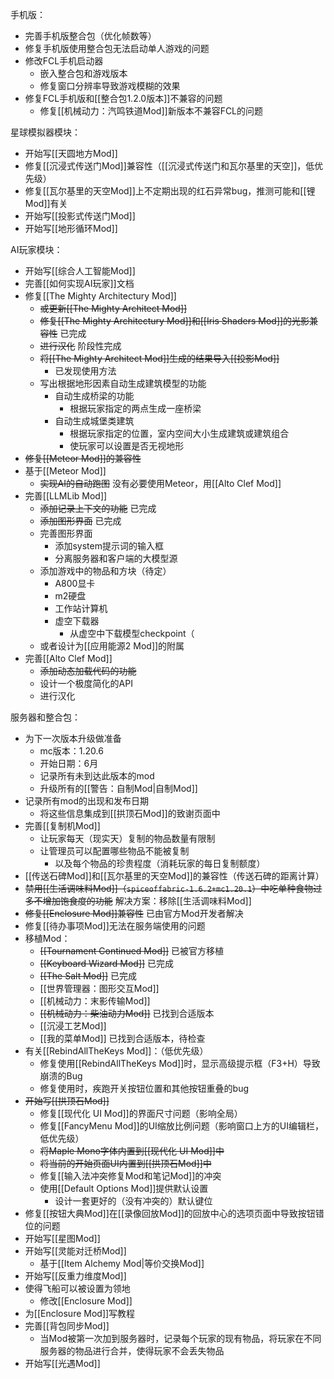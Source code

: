 手机版：
- 完善手机版整合包（优化帧数等）
- 修复手机版使用整合包无法启动单人游戏的问题
- 修改FCL手机启动器
  - 嵌入整合包和游戏版本
  - 修复窗口分辨率导致游戏模糊的效果
- 修复FCL手机版和[[整合包1.2.0版本]]不兼容的问题
  - 修复[[机械动力：汽鸣铁道Mod]]新版本不兼容FCL的问题

星球模拟器模块：
- 开始写[[天圆地方Mod]]
- 修复[[沉浸式传送门Mod]]兼容性（[[沉浸式传送门和瓦尔基里的天空]]，低优先级）
- 修复[[瓦尔基里的天空Mod]]上不定期出现的红石异常bug，推测可能和[[锂Mod]]有关
- 开始写[[投影式传送门Mod]]
- 开始写[[地形循环Mod]]

AI玩家模块：
- 开始写[[综合人工智能Mod]]
- 完善[[如何实现AI玩家]]文档
- 修复[[The Mighty Architectury Mod]]
    - ~~或更新[[The Mighty Architect Mod]]~~
    - ~~修复[[The Mighty Architectury Mod]]和[[Iris Shaders Mod]]的光影兼容性~~ 已完成
    - ~~进行汉化~~ 阶段性完成
    - ~~将[[The Mighty Architect Mod]]生成的结果导入[[投影Mod]]~~
      - 已发现使用方法
    - 写出根据地形因素自动生成建筑模型的功能
      - 自动生成桥梁的功能
        - 根据玩家指定的两点生成一座桥梁
      - 自动生成城堡类建筑
        - 根据玩家指定的位置，室内空间大小生成建筑或建筑组合
        - 使玩家可以设置是否无视地形
- ~~修复[[Meteor Mod]]的兼容性~~
- 基于[[Meteor Mod]]
  - ~~实现AI的自动跑图~~ 没有必要使用Meteor，用[[Alto Clef Mod]]
- 完善[[LLMLib Mod]]
  - ~~添加记录上下文的功能~~ 已完成
  - ~~添加图形界面~~ 已完成
  - 完善图形界面
    - 添加system提示词的输入框
    - 分离服务器和客户端的大模型源
  - 添加游戏中的物品和方块（待定）
    - A800显卡
    - m2硬盘
    - 工作站计算机
    - 虚空下载器
      - 从虚空中下载模型checkpoint（
  - 或者设计为[[应用能源2 Mod]]的附属
- 完善[[Alto Clef Mod]]
  - ~~添加动态加载代码的功能~~
  - 设计一个极度简化的API
  - 进行汉化

服务器和整合包：
- 为下一次版本升级做准备
  - mc版本：1.20.6
  - 开始日期：6月
  - 记录所有未到达此版本的mod
  - 升级所有的[[警告：自制Mod|自制Mod]]
- 记录所有mod的出现和发布日期
  - 将这些信息集成到[[拱顶石Mod]]的致谢页面中
- 完善[[复制机Mod]]
  - 让玩家每天（现实天）复制的物品数量有限制
  - 让管理员可以配置哪些物品不能被复制
    - 以及每个物品的珍贵程度（消耗玩家的每日复制额度）
- [[传送石碑Mod]]和[[瓦尔基里的天空Mod]]的兼容性（传送石碑的距离计算）
- ~~禁用[[生活调味料Mod]]（`spiceoffabric-1.6.2+mc1.20.1`）中吃单种食物过多不增加饱食度的功能~~ 解决方案：移除[[生活调味料Mod]]
- ~~修复[[Enclosure Mod]]兼容性~~ 已由官方Mod开发者解决
- 修复[[待办事项Mod]]无法在服务端使用的问题
- 移植Mod：
  - ~~[[Tournament Continued Mod]]~~ 已被官方移植
  - ~~[[Keyboard Wizard Mod]]~~ 已完成
  - ~~[[The Salt Mod]]~~ 已完成
  - [[世界管理器：图形交互Mod]]
  - [[机械动力：末影传输Mod]]
  - ~~[[机械动力：柴油动力Mod]]~~ 已找到合适版本
  - [[沉浸工艺Mod]]
  - [[我的菜单Mod]] 已找到合适版本，待检查
- 有关[[RebindAllTheKeys Mod]]：（低优先级）
  - 修复使用[[RebindAllTheKeys Mod]]时，显示高级提示框（F3+H）导致崩溃的Bug
  - 修复使用时，疾跑开关按钮位置和其他按钮重叠的bug
- ~~开始写[[拱顶石Mod]]~~
  - 修复[[现代化 UI Mod]]的界面尺寸问题（影响全局）
  - 修复[[FancyMenu Mod]]的UI缩放比例问题（影响窗口上方的UI编辑栏，低优先级）
  - ~~将Maple Mono字体内置到[[现代化 UI Mod]]中~~
  - ~~将当前的开始页面UI内置到[[拱顶石Mod]]中~~
  - 修复[[输入法冲突修复Mod和笔记Mod]]的冲突
  - 使用[[Default Options Mod]]提供默认设置
    - 设计一套更好的（没有冲突的）默认键位
- 修复[[按钮大典Mod]]在[[录像回放Mod]]的回放中心的选项页面中导致按钮错位的问题
- 开始写[[星图Mod]]
- 开始写[[灵能对迁桥Mod]]
  - 基于[[Item Alchemy Mod|等价交换Mod]]
- 开始写[[反重力维度Mod]]
- 使得飞船可以被设置为领地
  - 修改[[Enclosure Mod]]
- 为[[Enclosure Mod]]写教程
- 完善[[背包同步Mod]]
  - 当Mod被第一次加到服务器时，记录每个玩家的现有物品，将玩家在不同服务器的物品进行合并，使得玩家不会丢失物品
- 开始写[[光遇Mod]]